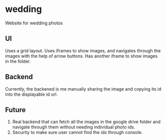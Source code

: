 # wedding
Website for wedding photos

## UI
Uses a grid layout.
Uses iframes to show images, and navigates through the images with the help of arrow buttons.
Has another iframe to show images in the folder.

## Backend
Currently, the backened is me manually sharing the image and copying its id into the displayable id url.

## Future
1. Real backend that can fetch all the images in the google drive folder and navigate through them without needing individual photo ids.
2. Security to make sure user cannot find the ids through console.